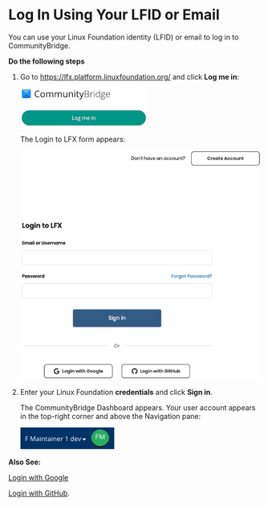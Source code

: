 # Log In Using Your LFID or Email
You can use your Linux Foundation identity (LFID) or email to log in to CommunityBridge. 

**Do the following steps**

1. Go to <https://lfx.platform.linuxfoundation.org/> and click **Log me in**:

   ![Log me in button](imgs/LFX-CB-Log-me-In.png)

   The Login to LFX form appears:

   ![Login to LFX](imgs/LFX-Login-to-LFX.png)

1. Enter your Linux Foundation **credentials** and click **Sign in**.

   The CommunityBridge Dashboard appears. Your user account appears in the top-right corner and above the Navigation pane:

   ![Sign In Role](imgs/LFX-Sign-In-Role-Identification.png)

**Also See:**

[Login with Google](Log-In-With-Google.md)

[Login with GitHub](Log-In-with-GitHub.md).
